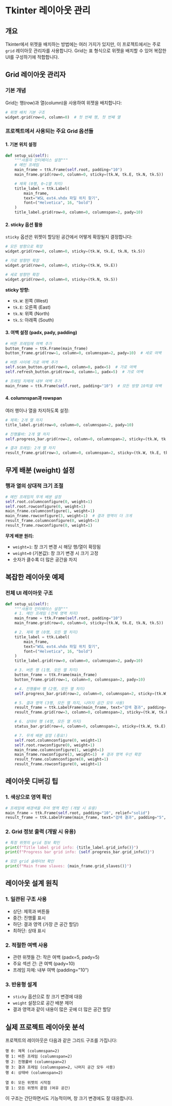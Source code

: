 # Tkinter 레이아웃 관리

## 개요
Tkinter에서 위젯을 배치하는 방법에는 여러 가지가 있지만, 이 프로젝트에서는 주로 `grid` 레이아웃 관리자를 사용합니다. Grid는 표 형식으로 위젯을 배치할 수 있어 복잡한 UI를 구성하기에 적합합니다.

## Grid 레이아웃 관리자

### 기본 개념
Grid는 행(row)과 열(column)을 사용하여 위젯을 배치합니다:

```python
# 위젯 배치 기본 구조
widget.grid(row=0, column=0)  # 첫 번째 행, 첫 번째 열
```

### 프로젝트에서 사용되는 주요 Grid 옵션들

#### 1. 기본 위치 설정
```python
def setup_ui(self):
    """사용자 인터페이스 설정"""
    # 메인 프레임
    main_frame = ttk.Frame(self.root, padding="10")
    main_frame.grid(row=0, column=0, sticky=(tk.W, tk.E, tk.N, tk.S))

    # 제목 (0행, 0~1열 차지)
    title_label = ttk.Label(
        main_frame,
        text="WSL ext4.vhdx 파일 위치 찾기",
        font=("Helvetica", 16, "bold")
    )
    title_label.grid(row=0, column=0, columnspan=2, pady=10)
```

#### 2. sticky 옵션 활용
`sticky` 옵션은 위젯이 할당된 공간에서 어떻게 확장될지 결정합니다:

```python
# 모든 방향으로 확장
widget.grid(row=0, column=0, sticky=(tk.W, tk.E, tk.N, tk.S))

# 가로 방향만 확장
widget.grid(row=0, column=0, sticky=(tk.W, tk.E))

# 세로 방향만 확장
widget.grid(row=0, column=0, sticky=(tk.N, tk.S))
```

**sticky 방향:**
- `tk.W`: 왼쪽 (West)
- `tk.E`: 오른쪽 (East)
- `tk.N`: 위쪽 (North)
- `tk.S`: 아래쪽 (South)

#### 3. 여백 설정 (padx, pady, padding)
```python
# 버튼 프레임에 여백 추가
button_frame = ttk.Frame(main_frame)
button_frame.grid(row=1, column=0, columnspan=2, pady=10)  # 세로 여백

# 버튼 사이에 가로 여백 추가
self.scan_button.grid(row=0, column=0, padx=5)  # 가로 여백
self.refresh_button.grid(row=0, column=1, padx=5)  # 가로 여백

# 프레임 자체에 내부 여백 추가
main_frame = ttk.Frame(self.root, padding="10")  # 모든 방향 10픽셀 여백
```

#### 4. columnspan과 rowspan
여러 행이나 열을 차지하도록 설정:

```python
# 제목: 2개 열 차지
title_label.grid(row=0, column=0, columnspan=2, pady=10)

# 진행률바: 2개 열 차지
self.progress_bar.grid(row=2, column=0, columnspan=2, sticky=(tk.W, tk.E), pady=5)

# 결과 프레임: 2개 열 차지
result_frame.grid(row=3, column=0, columnspan=2, sticky=(tk.W, tk.E, tk.N, tk.S), pady=10)
```

## 무게 배분 (weight) 설정

### 행과 열의 상대적 크기 조절
```python
# 메인 프레임의 무게 배분 설정
self.root.columnconfigure(0, weight=1)
self.root.rowconfigure(0, weight=1)
main_frame.columnconfigure(1, weight=1)
main_frame.rowconfigure(3, weight=1)  # 결과 영역이 더 크게
result_frame.columnconfigure(0, weight=1)
result_frame.rowconfigure(0, weight=1)
```

**무게 배분 원리:**
- `weight=1`: 창 크기 변경 시 해당 행/열이 확장됨
- `weight=0` (기본값): 창 크기 변경 시 크기 고정
- 숫자가 클수록 더 많은 공간을 차지

## 복잡한 레이아웃 예제

### 전체 UI 레이아웃 구조

```python
def setup_ui(self):
    """사용자 인터페이스 설정"""
    # 1. 메인 프레임 (전체 영역 차지)
    main_frame = ttk.Frame(self.root, padding="10")
    main_frame.grid(row=0, column=0, sticky=(tk.W, tk.E, tk.N, tk.S))

    # 2. 제목 행 (0행, 모든 열 차지)
    title_label = ttk.Label(
        main_frame,
        text="WSL ext4.vhdx 파일 위치 찾기",
        font=("Helvetica", 16, "bold")
    )
    title_label.grid(row=0, column=0, columnspan=2, pady=10)

    # 3. 버튼 행 (1행, 모든 열 차지)
    button_frame = ttk.Frame(main_frame)
    button_frame.grid(row=1, column=0, columnspan=2, pady=10)

    # 4. 진행률바 행 (2행, 모든 열 차지)
    self.progress_bar.grid(row=2, column=0, columnspan=2, sticky=(tk.W, tk.E), pady=5)

    # 5. 결과 영역 (3행, 모든 열 차지, 나머지 공간 모두 사용)
    result_frame = ttk.LabelFrame(main_frame, text="검색 결과", padding="5")
    result_frame.grid(row=3, column=0, columnspan=2, sticky=(tk.W, tk.E, tk.N, tk.S), pady=10)

    # 6. 상태바 행 (4행, 모든 열 차지)
    status_bar.grid(row=4, column=0, columnspan=2, sticky=(tk.W, tk.E), pady=5)

    # 7. 무게 배분 설정 (중요!)
    self.root.columnconfigure(0, weight=1)
    self.root.rowconfigure(0, weight=1)
    main_frame.columnconfigure(1, weight=1)
    main_frame.rowconfigure(3, weight=1)  # 결과 영역 우선 확장
    result_frame.columnconfigure(0, weight=1)
    result_frame.rowconfigure(0, weight=1)
```

## 레이아웃 디버깅 팁

### 1. 색상으로 영역 확인
```python
# 프레임에 배경색을 주어 영역 확인 (개발 시 유용)
main_frame = ttk.Frame(self.root, padding="10", relief="solid")
result_frame = ttk.LabelFrame(main_frame, text="검색 결과", padding="5", relief="solid")
```

### 2. Grid 정보 출력 (개발 시 유용)
```python
# 특정 위젯의 grid 정보 확인
print(f"Title label grid info: {title_label.grid_info()}")
print(f"Progress bar grid info: {self.progress_bar.grid_info()}")

# 모든 grid 슬레이브 확인
print(f"Main frame slaves: {main_frame.grid_slaves()}")
```

## 레이아웃 설계 원칙

### 1. 일관된 구조 사용
- 상단: 제목과 버튼들
- 중간: 진행률 표시
- 하단: 결과 영역 (가장 큰 공간 할당)
- 최하단: 상태 표시

### 2. 적절한 여백 사용
- 관련 위젯들 간: 작은 여백 (padx=5, pady=5)
- 주요 섹션 간: 큰 여백 (pady=10)
- 프레임 자체: 내부 여백 (padding="10")

### 3. 반응형 설계
- `sticky` 옵션으로 창 크기 변경에 대응
- `weight` 설정으로 공간 배분 제어
- 결과 영역과 같이 내용이 많은 곳에 더 많은 공간 할당

## 실제 프로젝트 레이아웃 분석

프로젝트의 레이아웃은 다음과 같은 그리드 구조를 가집니다:

```
행 0: 제목 (columnspan=2)
행 1: 버튼 프레임 (columnspan=2)
행 2: 진행률바 (columnspan=2)
행 3: 결과 프레임 (columnspan=2, 나머지 공간 모두 사용)
행 4: 상태바 (columnspan=2)

열 0: 모든 위젯의 시작점
열 1: 모든 위젯의 끝점 (여유 공간)
```

이 구조는 간단하면서도 기능적이며, 창 크기 변경에도 잘 대응합니다.